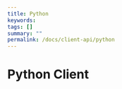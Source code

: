 ```yaml
---
title: Python
keywords:
tags: []
summary: ""
permalink: /docs/client-api/python
---
```


# Python Client
